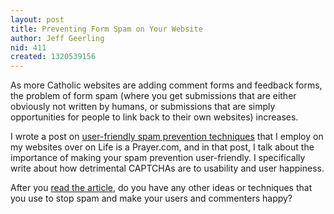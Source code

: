 ```yaml
---
layout: post
title: Preventing Form Spam on Your Website
author: Jeff Geerling
nid: 411
created: 1320539156
---
```

As more Catholic websites are adding comment forms and feedback forms, the problem of form spam (where you get submissions that are either obviously not written by humans, or submissions that are simply opportunities for people to link back to their own websites) increases.

I wrote a post on <a href="http://www.lifeisaprayer.com/articles/web-design/2011/preventing-form-spam">user-friendly spam prevention techniques</a> that I employ on my websites over on Life is a Prayer.com, and in that post, I talk about the importance of making your spam prevention user-friendly. I specifically write about how detrimental CAPTCHAs are to usability and user happiness.

After you <a href="http://www.lifeisaprayer.com/articles/web-design/2011/preventing-form-spam">read the article</a>, do you have any other ideas or techniques that you use to stop spam and make your users and commenters happy?
